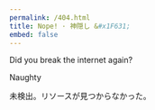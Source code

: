 ```yaml
---
permalink: /404.html
title: Nope! · 神隠し &#x1F631;
embed: false
---
```

Did you break the internet again?

Naughty

未検出。リソースが見つからなかった。
